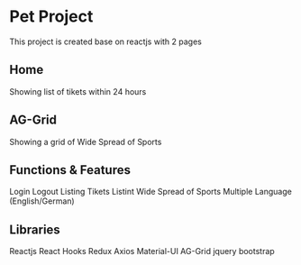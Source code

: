 # Pet Project

This project is created base on reactjs with 2 pages

## Home

Showing list of tikets within 24 hours

## AG-Grid

Showing a grid of Wide Spread of Sports

## Functions & Features

Login
Logout
Listing Tikets
Listint Wide Spread of Sports
Multiple Language (English/German)

## Libraries

Reactjs
React Hooks
Redux
Axios
Material-UI
AG-Grid
jquery
bootstrap

